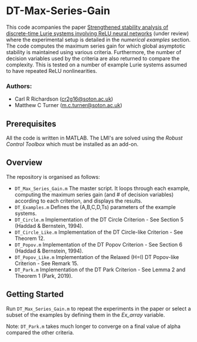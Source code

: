 # DT-Max-Series-Gain
This code acompanies the paper [Strengthened stability analysis of discrete-time Lurie systems involving ReLU neural networks]() (under review) where the experimental setup is detailed in the *numerical examples* section. The code computes the maximum series gain for which global asymptotic stability is maintained using various criteria. Furthermore, the number of decision variables used by the criteria are also returned to compare the complexity. This is tested on a number of example Lurie systems assumed to have repeated ReLU nonlinearities.  

### Authors:
* Carl R Richardson (cr2g16@soton.ac.uk)
* Matthew C Turner (m.c.turner@soton.ac.uk)

## Prerequisites
All the code is written in MATLAB. The LMI's are solved using the *Robust Control Toolbox* which must be installed as an add-on.

## Overview
The repository is organised as follows:
- `DT_Max_Series_Gain.m` The master script. It loops through each example, computing the maximum series gain (and # of decision variables) according to each criterion,  and displays the results.
- `DT_Examples.m` Defines the (A,B,C,D,Ts) parameters of the example systems.
- `DT_Circle.m` Implementation of the DT Circle Criterion - See Section 5 (Haddad & Bernstein, 1994).
- `DT_Circle_Like.m` Implementation of the DT Circle-like Criterion - See Theorem 12.
- `DT_Popov.m` Implementation of the DT Popov Criterion - See Section 6 (Haddad & Bernstein, 1994).
- `DT_Popov_Like.m` Implementation of the Relaxed (H=I) DT Popov-like Criterion - See Remark 15.
- `DT_Park.m` Implementation of the DT Park Criterion - See Lemma 2 and Theorem 1 (Park, 2019). 

## Getting Started
Run `DT_Max_Series_Gain.m` to repeat the experiments in the paper or select a subset of the examples by defining them in the *Ex_array* variable. 

Note: `DT_Park.m` takes much longer to converge on a final value of alpha compared the other criteria.
